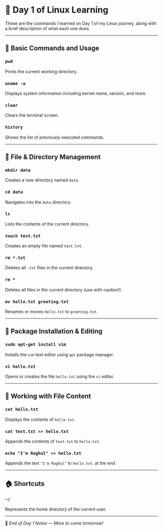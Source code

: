 # 🐧 Day 1 of Linux Learning

These are the commands I learned on Day 1 of my Linux journey, along with a brief description of what each one does.

---

## 📄 Basic Commands and Usage

### `pwd`
Prints the current working directory.

### `uname -a`
Displays system information including kernel name, version, and more.

### `clear`
Clears the terminal screen.

### `history`
Shows the list of previously executed commands.

---

## 📁 File & Directory Management

### `mkdir data`
Creates a new directory named `data`.

### `cd data`
Navigates into the `data` directory.

### `ls`
Lists the contents of the current directory.

### `touch test.txt`
Creates an empty file named `test.txt`.

### `rm *.txt`
Deletes all `.txt` files in the current directory.

### `rm *`
Deletes all files in the current directory (use with caution!).

### `mv hello.txt greeting.txt`
Renames or moves `hello.txt` to `greeting.txt`.

---

## 🧰 Package Installation & Editing

### `sudo apt-get install vim`
Installs the `vim` text editor using `apt` package manager.

### `vi hello.txt`
Opens or creates the file `hello.txt` using the `vi` editor.

---

## 📄 Working with File Content

### `cat hello.txt`
Displays the contents of `hello.txt`.

### `cat test.txt >> hello.txt`
Appends the contents of `test.txt` to `hello.txt`.

### `echo "I'm Raghul" >> hello.txt`
Appends the text `"I'm Raghul"` to `hello.txt`. at the end

---

## 🏠 Shortcuts

### `~/`
Represents the home directory of the current user.

---

📝 _End of Day 1 Notes — More to come tomorrow!_
